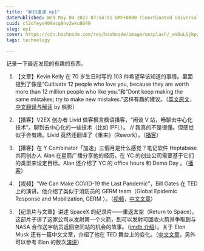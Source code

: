 ```yaml
---
title: "新讯速递 ep1"
datePublished: Wed May 04 2022 07:54:51 GMT+0000 (Coordinated Universal Time)
cuid: cl2ofeyx409ecg9nv2wku8649
slug: ep1
cover: https://cdn.hashnode.com/res/hashnode/image/unsplash/_eYDuLSjkpw/upload/v1651763518503/Dpi5jBSiV.jpeg
tags: technology

---
```


记录一下最近发现的有趣的东西。

1. 【文章】Kevin Kelly 在 70 岁生日时写的 103 件希望早该知道的事情。里面提到了像是“Cultivate 12 people who love you, because they are worth more than 12 million people who like you.”和“Dont keep making the same mistakes; try to make new mistakes.”这样有趣的建议。（[英文原文](https://kk.org/thetechnium/103-bits-of-advice-i-wish-i-had-known/)，[中文翻译与解读](https://justinyan.me/post/4911) by 枫影）

2. 【播客】V2EX 创办者 Livid 做客枫言枫语播客，“闲谈 V 站，畅聊去中心化技术”。聊到去中心化的一些技术（比如 IPFL）。 // 我真的不是很懂。但感觉似乎会有趣。Livid 竟然还翻译了《重来》（Rework）。（[播客](https://justinyan.me/post/4904)）

3. 【播客】在 Y Combinator「加速」三個月是什么感觉？笔记软件 Heptabase 共同创办人 Alan 在星箭广播分享他的经历。在 YC 的创业公司需要基于它们的类型来设定目标。Alan 还介绍了 YC 的 office hours 和 Demo Day 。（[播客](https://blog.starrocket.io/posts/star-rocket-podcast-ep156-heptabase-co-founder-alan-chan-shares-his-y-combinator-experience/)）

4. 【视频】"We Can Make COVID-19 the Last Pandemic"，Bill Gates 在 TED 上的演讲。他介绍了类似于消防员的 GERM team（Global Epidemic Response and Mobilization, GERM ）。（[视频](https://www.youtube.com/watch?v=B5smctuV7-Q)，[中文文章](https://mp.weixin.qq.com/s/B7l3E6zDvw0QqyqPP_Bd0A)）

5. 【纪录片与文章】讲述 SpaceX 的纪录片——重返太空（Return to Space）。这部片子讲了这家公司从发射第一个火箭，到可以发射可回收火箭并争取到与 NASA 合作送宇航员返回空间站的机会的故事。（[imdb 介绍](https://www.imdb.com/title/tt18555320/)）。关于 Elon Musk 还有一篇中文文章，介绍了他在 TED 舞台上的变化。（[中文文章](https://mp.weixin.qq.com/s?__biz=Mzg5NTczOTkzMg==&mid=2247499138&idx=1&sn=4c1bc3a188170f00e9587bc53dbf87c5&chksm=c0090cf1f77e85e735f8c879dc1b6d49c8c4a76e5c9655b38a3612096a818d5a79a9cb7d6dda&scene=178&cur_album_id=2381964510652858369#rd)，另外可以参考 Elon 
 的数次[演讲](https://www.ted.com/speakers/elon_musk)）